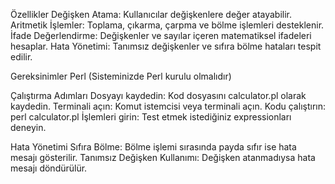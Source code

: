 Özellikler
Değişken Atama: Kullanıcılar değişkenlere değer atayabilir.
Aritmetik İşlemler: Toplama, çıkarma, çarpma ve bölme işlemleri desteklenir.
İfade Değerlendirme: Değişkenler ve sayılar içeren matematiksel ifadeleri hesaplar.
Hata Yönetimi: Tanımsız değişkenler ve sıfıra bölme hataları tespit edilir.

Gereksinimler
Perl (Sisteminizde Perl kurulu olmalıdır)

Çalıştırma Adımları
Dosyayı kaydedin: Kod dosyasını calculator.pl olarak kaydedin.
Terminali açın: Komut istemcisi veya terminali açın.
Kodu çalıştırın: perl calculator.pl
İşlemleri girin: Test etmek istediğiniz expressionları deneyin.

Hata Yönetimi
Sıfıra Bölme: Bölme işlemi sırasında payda sıfır ise hata mesajı gösterilir.
Tanımsız Değişken Kullanımı: Değişken atanmadıysa hata mesajı döndürülür.
